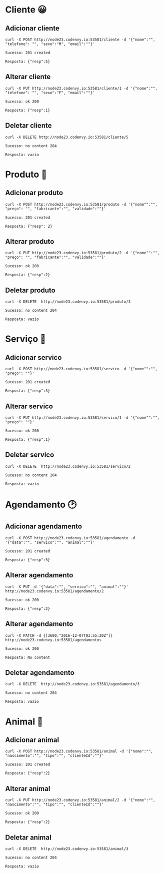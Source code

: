 # Cliente :grinning:

## Adicionar cliente 

    curl -X POST http://node23.codenvy.io:53581/cliente -d '{"nome":"", "telefone": "", "sexo":"M", "email":""}'
    
    Sucesso: 201 created 
    
    Resposta: {"resp":5}
    
## Alterar cliente

    curl -X PUT http://node23.codenvy.io:53581/cliente/1 -d '{"nome":"", "telefone": "", "sexo":"F", "email":""}'
    
    Sucesso: ok 200
    
    Resposta: {"resp":1}

## Deletar cliente

    curl -X DELETE http://node23.codenvy.io:53581/cliente/5
    
    Sucesso: no content 204

    Resposta: vazio
    
    
# Produto :paw_prints:

## Adicionar produto 

    curl -X POST http://node23.codenvy.io:53581/produto -d '{"nome"":"", "preço": "", "fabricante":"", "validade":""}'
    
    Sucesso: 201 created
    
    Resposta: {"resp": 2}
    
## Alterar produto 

    curl -X PUT http://node23.codenvy.io:53581/produto/2 -d '{"nome"":"", "preço": "", "fabricante":"", "validade":""}'
    
    Sucesso: ok 200
    
    Resposta: {"resp":2}
    
## Deletar produto 

    curl -X DELETE 	http://node23.codenvy.io:53581/produto/3
    
    Sucesso: no content 204
    
    Resposta: vazio
    
# Serviço :shower:
    
## Adicionar servico

    curl -X POST http://node23.codenvy.io:53581/servico -d '{"nome"":"", "preço": ""}' 
    
    Sucesso: 201 created
    
    Resposta: {"resp":3}
    
## Alterar servico

    curl -X PUT http://node23.codenvy.io:53581/servico/1 -d '{"nome"":"", "preço": ""}'
    
    Sucesso: ok 200
    
    Resposta: {"resp":1}
    
## Deletar servico
    
    curl -X DELETE 	http://node23.codenvy.io:53581/servico/2
    
    Sucesso: no content 204
    
    Resposta: vazio
    
# Agendamento :clock2:

## Adicionar agendamento

    curl -X POST http://node23.codenvy.io:53581/agendamento -d '{"data":"", "servico":"", "animal":""}'
    
    Sucesso: 201 created
    
    Resposta: {"resp":3}

## Alterar agendamento

    curl -X PUT -d '{"data":"", "servico":"", "animal":""}' 	http://node23.codenvy.io:53581/agendamento/2
    
    Sucesso: ok 200
    
    Resposta: {"resp":2}
    
## Alterar agendamento

    curl -X PATCH -d {[3600,"2016-12-07T03:55:20Z"]} 	http://node23.codenvy.io:53581/agendamentos
    
    Sucesso: ok 200
    
    Resposta: No content

## Deletar agendamento

    curl -X DELETE 	http://node23.codenvy.io:53581/agendamento/3
    
    Sucesso: no content 204
    
    Resposta: vazio
    
# Animal :dog:
     
## Adicionar animal

    curl -X POST http://node23.codenvy.io:53581/animal -d '{"nome":"", "nascimento":"", "tipo":"", "clienteId":""}' 
    
    Sucesso: 201 created
    
    Resposta: {"resp":2}
    
## Alterar animal
    
    curl -X PUT http://node23.codenvy.io:53581/animal/2 -d '{"nome":"", "nascimento":"", "tipo":"", "clienteId":""}'
    
    Sucesso: ok 200
    
    Resposta: {"resp":2}
    
## Deletar animal

    curl -X DELETE 	http://node23.codenvy.io:53581/animal/3
    
    Sucesso: no content 204
    
    Resposta: vazio
    